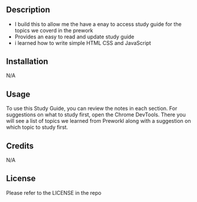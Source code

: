 # <Prework-Study-Guide>

## Description

- I build this to allow me the have a enay to access study guide for the topics we coverd in the prework
- Provides an easy to read and update study guide
- i learned how to write simple HTML CSS and JavaScript

## Installation

N/A

## Usage

To use this Study Guide, you can review the notes in each section. For suggestions on what to study first, open the Chrome DevTools. There you will see a list of topics we learned  from Preworkl along with a suggestion on which topic to study first.

## Credits

N/A

## License

Please refer to the LICENSE in the repo

